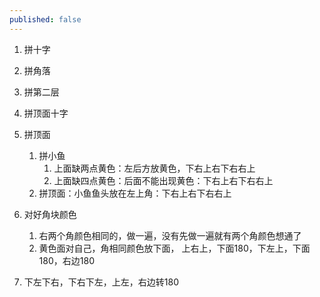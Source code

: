 ```yaml
---
published: false
---
```


1. 拼十字
2. 拼角落
3. 拼第二层
4. 拼顶面十字
5. 拼顶面
   1. 拼小鱼
      1. 上面缺两点黄色：左后方放黄色，下右上右下右右上
      1. 上面缺四点黄色：后面不能出现黄色：下右上右下右右上
   1. 拼顶面：小鱼鱼头放在左上角：下右上右下右右上
6. 对好角块颜色
   1. 右两个角颜色相同的，做一遍，没有先做一遍就有两个角颜色想通了
   2. 黄色面对自己，角相同颜色放下面， 上右上，下面180，下左上，下面180，右边180

7.  下左下右，下右下左，上左，右边转180
     